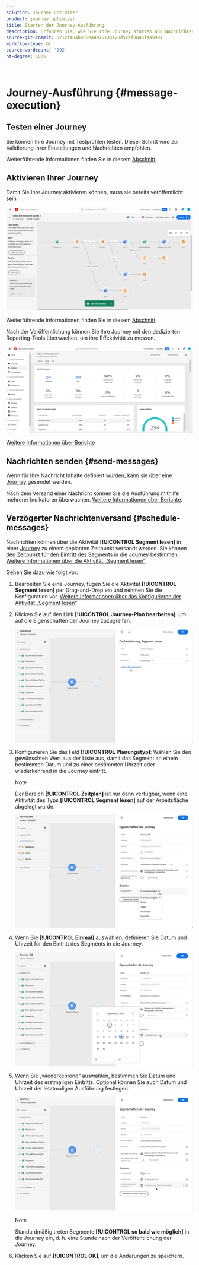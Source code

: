 ```yaml
---
solution: Journey Optimizer
product: journey optimizer
title: Starten der Journey-Ausführung
description: Erfahren Sie, wie Sie Ihre Journey starten und Nachrichten senden
source-git-commit: 021cf48ab4b5ea8975135a20d5cef8846faa5991
workflow-type: ht
source-wordcount: '292'
ht-degree: 100%

---
```



# Journey-Ausführung {#message-execution}

## Testen einer Journey

Sie können Ihre Journey mit Testprofilen testen. Dieser Schritt wird zur Validierung Ihrer Einstellungen und Nachrichten empfohlen.

Weiterführende Informationen finden Sie in diesem [Abschnitt](testing-the-journey.md).

## Aktivieren Ihrer Journey

Damit Sie Ihre Journey aktivieren können, muss sie bereits veröffentlicht sein.

![](assets/jo-journeyuc2_32bis.png)

Weiterführende Informationen finden Sie in diesem [Abschnitt](publishing-the-journey.md).


Nach der Veröffentlichung können Sie Ihre Journey mit den dedizierten Reporting-Tools überwachen, um ihre Effektivität zu messen.

![](assets/jo-dynamic_report_journey_12.png)

[Weitere Informationen über Berichte](../reports/live-report.md)

## Nachrichten senden {#send-messages}

Wenn für Ihre Nachricht Inhalte definiert wurden, kann sie über eine [Journey](journey.md) gesendet werden.

Nach dem Versand einer Nachricht können Sie die Ausführung mithilfe mehrerer Indikatoren überwachen. [Weitere Informationen über Berichte](../global-report.md).

## Verzögerter Nachrichtenversand {#schedule-messages}

Nachrichten können über die Aktivität **[!UICONTROL Segment lesen]** in einer [Journey](journey.md) zu einem geplanten Zeitpunkt versandt werden. Sie können den Zeitpunkt für den Eintritt des Segments in die Journey bestimmen. [Weitere Informationen über die Aktivität „Segment lesen“](read-segment.md)

Gehen Sie dazu wie folgt vor:

1. Bearbeiten Sie eine Journey, fügen Sie die Aktivität **[!UICONTROL Segment lesen]** per Drag-and-Drop ein und nehmen Sie die Konfiguration vor. [Weitere Informationen über das Konfigurieren der Aktivität „Segment lesen“](read-segment.md#configuring-segment-trigger-activity)

1. Klicken Sie auf den Link **[!UICONTROL Journey-Plan bearbeiten]**, um auf die Eigenschaften der Journey zuzugreifen.

   ![](assets/message-read-segment-schedule.png)

1. Konfigurieren Sie das Feld **[!UICONTROL Planungstyp]**: Wählen Sie den gewünschten Wert aus der Liste aus, damit das Segment an einem bestimmten Datum und zu einer bestimmten Uhrzeit oder wiederkehrend in die Journey eintritt.

   >[!NOTE]
   >
   >Der Bereich **[!UICONTROL Zeitplan]** ist nur dann verfügbar, wenn eine Aktivität des Typs **[!UICONTROL Segment lesen]** auf der Arbeitsfläche abgelegt wurde.

   ![](assets/message-read-segment-scheduler.png)

1. Wenn Sie **[!UICONTROL Einmal]** auswählen, definieren Sie Datum und Uhrzeit für den Eintritt des Segments in die Journey.

   ![](assets/message-read-segment-scheduler-once.png)

1. Wenn Sie „wiederkehrend“ auswählen, bestimmen Sie Datum und Uhrzeit des erstmaligen Eintritts. Optional können Sie auch Datum und Uhrzeit der letztmaligen Ausführung festlegen.

   ![](assets/message-read-segment-scheduler-daily.png)

   >[!NOTE]
   >
   >Standardmäßig treten Segmente **[!UICONTROL so bald wie möglich]** in die Journey ein, d. h. eine Stunde nach der Veröffentlichung der Journey.

1. Klicken Sie auf **[!UICONTROL OK]**, um die Änderungen zu speichern.

<!--Unitary messages that are triggered by an event within a journey cannot be scheduled.-->
